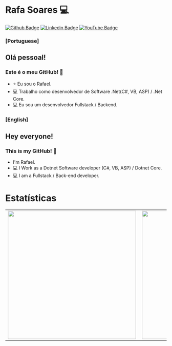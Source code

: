 # Rafa Soares 💻

[![Github Badge](https://img.shields.io/badge/-Github-000?style=flat-square&logo=Github&logoColor=white&link=https://github.com/rslewenstein)](https://github.com/rslewenstein)
[![Linkedin Badge](https://img.shields.io/badge/-LinkedIn-blue?style=flat-square&logo=Linkedin&logoColor=white&link=https://www.linkedin.com/in/rafael-soares-lewenstein/)](https://www.linkedin.com/in/rafael-soares-lewenstein/)
[![YouTube Badge](https://img.shields.io/badge/YouTube-%23FF0000.svg?&style=flat-square&logo=youtube&logoColor=white&link=https://youtube.com/c/RafaelSoaresLew)](https://youtube.com/c/RafaelSoaresLew)

### [Portuguese]
## Olá pessoal!
### Este é o meu GitHub! 🤗

- ⭐ Eu sou o Rafael. 
- 💻 Trabalho como desenvolvedor de Software .Net(C#, VB, ASP) / .Net Core.
- 💻 Eu sou um desenvolvedor Fullstack / Backend.


### [English]
## Hey everyone!
### This is my GitHub! 🤗

- I'm Rafael.
- 💻 I Work as a Dotnet Software developer (C#, VB, ASP) / Dotnet Core.
- 💻 I am a Fullstack / Back-end developer.

# Estatísticas
<center>
<table>
    <tr>
        <td><img width="400px" align="left" src="https://github-readme-stats.vercel.app/api/top-langs/?username=rslewenstein&hide=html&layout=compact&theme=cobalt" /></td>
        <td><img width="400px" align="left" src="https://github-readme-stats.vercel.app/api?username=rslewenstein&theme=cobalt" /></td>
    </tr>
</table>
</center>